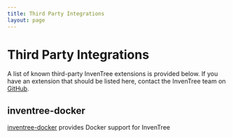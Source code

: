 ```yaml
---
title: Third Party Integrations
layout: page
---
```


# Third Party Integrations

A list of known third-party InvenTree extensions is provided below. If you have an extension that should be listed here, contact the InvenTree team on [GitHub](https://github.com/inventree/).

## inventree-docker

[inventree-docker](https://github.com/Zeigren/inventree-docker) provides Docker support for InvenTree
